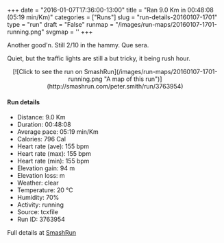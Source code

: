 +++
date = "2016-01-07T17:36:00-13:00"
title = "Ran 9.0 Km in 00:48:08 (05:19 min/Km)"
categories = ["Runs"]
slug = "run-details-20160107-1701"
type = "run"
draft = "False"
runmap = "/images/run-maps/20160107-1701-running.png"
svgmap = '<polyline points="96 33, 98 30, 100 24, 98 22, 93 21, 81 25, 60 41, 51 45, 44 47, 39 48, 34 45, 34 44, 33 41, 25 39, 11 48, 8 50, 1 51, 0 54, 1 72, 3 76, 8 79, 20 72, 25 70, 32 66, 42 65, 61 60, 68 54, 80 49, 81 47, 84 35, 90 31">'
+++

Another good'n. Still 2/10 in the hammy. Que sera. 

Quiet, but the traffic lights are still a but tricky, it being rush hour. 

<!--more-->

<center>
[![Click to see the run on SmashRun](/images/run-maps/20160107-1701-running.png "A map of this run")](http://smashrun.com/peter.smith/run/3763954)
</center>

#### Run details

* Distance: 9.0 Km
* Duration: 00:48:08
* Average pace: 05:19 min/Km
* Calories: 796 Cal
* Heart rate (ave): 155 bpm
* Heart rate (max): 155 bpm
* Heart rate (min): 155 bpm
* Elevation gain: 94 m
* Elevation loss:  m
* Weather: clear
* Temperature: 20 &deg;C
* Humidity: 70%
* Activity: running
* Source: tcxfile
* Run ID: 3763954

Full details at [SmashRun](http://smashrun.com/peter.smith/run/3763954)